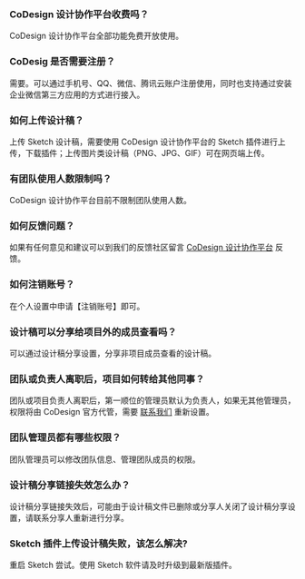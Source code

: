 ### CoDesign 设计协作平台收费吗？
CoDesign 设计协作平台全部功能免费开放使用。

### CoDesig 是否需要注册？

需要。可以通过手机号、QQ、微信、腾讯云账户注册使用，同时也支持通过安装企业微信第三方应用的方式进行接入。


### 如何上传设计稿？

上传 Sketch 设计稿，需要使用 CoDesign 设计协作平台的 Sketch 插件进行上传，下载插件；上传图片类设计稿（PNG、JPG、GIF）可在网页端上传。

### 有团队使用人数限制吗？

CoDesign 设计协作平台目前不限制团队使用人数。

### 如何反馈问题？

如果有任何意见和建议可以到我们的反馈社区留言 [CoDesign 设计协作平台](https://tucao.oa.com/products/134728) 反馈。 

### 如何注销账号？

在个人设置中申请【注销账号】即可。

### 设计稿可以分享给项目外的成员查看吗？
可以通过设计稿分享设置，分享非项目成员查看的设计稿。

### 团队或负责人离职后，项目如何转给其他同事？
团队或项目负责人离职后，第一顺位的管理员默认为负责人，如果无其他管理员，权限将由 CoDesign 官方代管，需要 [联系我们](https://cloud.tencent.com/act/event/connect-service) 重新设置。

### 团队管理员都有哪些权限？
团队管理员可以修改团队信息、管理团队成员的权限。

### 设计稿分享链接失效怎么办？
设计稿分享链接失效后，可能由于设计稿文件已删除或分享人关闭了设计稿分享设置，请联系分享人重新进行分享。

### Sketch 插件上传设计稿失败，该怎么解决?
重启 Sketch 尝试。使用 Sketch 软件请及时升级到最新版插件。
